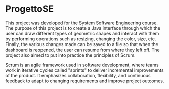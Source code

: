 # ProgettoSE
This project was developed for the System Software Engineering course. The purpose of this project is to create a Java interface through which the user can draw different types of geometric shapes and interact with them by performing operations such as resizing, changing the color, size, etc. Finally, the various changes made can be saved to a file so that when the dashboard is reopened, the user can resume from where they left off. The project also aimed to put into practice the principles of Scrum.

Scrum is an agile framework used in software development, where teams work in iterative cycles called "sprints" to deliver incremental improvements of the product. It emphasizes collaboration, flexibility, and continuous feedback to adapt to changing requirements and improve project outcomes.
